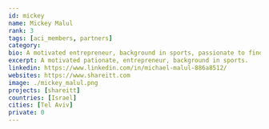 ```yaml
---
id: mickey
name: Mickey Malul
rank: 3
tags: [aci_members, partners]
category:
bio: A motivated entrepreneur, background in sports, passionate to find opportunities to create impact businesses and initiatives fitting the much-needed era of balance. I strongly believe that communities working together can make us happier while helping our unique and beautiful planet to thrive. I am delighted to wake up every morning to design, develop, and promote technological tools to empower communities. Happy to be part of this alliance to fulfill this mutual vision towards a better world in which vibrant communities empower people!
excerpt: A motivated pationate, entrepreneur, background in sports.
linkedin: https://www.linkedin.com/in/michael-malul-886a8512/
websites: https://www.shareitt.com
image: ./mickey_malul.png
projects: [shareitt]
countries: [Israel]
cities: [Tel Aviv]
private: 0
---
```


